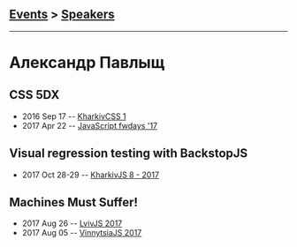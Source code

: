 ## [Events](../README.md) > [Speakers](../speakers.md)
---

# Александр Павлыщ

## CSS 5DX
- 2016 Sep 17 -- [KharkivCSS 1](https://www.youtube.com/watch?v=63NxPTZ0Oxs)    
- 2017 Apr 22 -- [JavaScript fwdays &#39;17](https://frameworksdays.com/event/js-frameworks-day-2017/review/css-5dx)    
## Visual regression testing with BackstopJS
- 2017 Oct 28-29 -- [KharkivJS 8 - 2017](https://www.youtube.com/watch?v=QBNrb3ZAlZo)    
## Machines Must Suffer!
- 2017 Aug 26 -- [LvivJS 2017](https://www.youtube.com/watch?v=sP1A4F9UvAk)    
- 2017 Aug 05 -- [VinnytsiaJS 2017](https://www.youtube.com/watch?v=4WLuNX2lPx0)    
